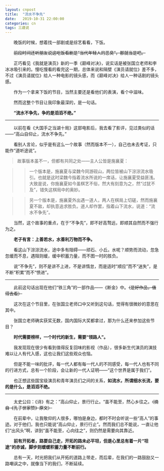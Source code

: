 ```yaml
---
layout: cnpost
title:  "流水不争先"
date:   2019-10-31 22:00:00
categories: cn
tags: 三歳说
---
```



&emsp;&emsp;晚饭的时候，想着找一部剧或是综艺看看，下饭。

&emsp;&emsp;~~前段时间还听朋友说这吃饭看剧是”当代年轻人的恶臭“，那就当是吧。~~

&emsp;&emsp;正巧看见《我就是演员》新的一季《巅峰对决》，说实话是被张国立老师和李冰冰吸引来的。慢吃慢看的看完这一期，总体来说和隔壁《演员请就位》差不多，不过《演员请就位》给人一种电影的镜头感，而《巅峰对决》给人一种话剧的镜头感。

&emsp;&emsp;作为一个拿来下饭的节目，当然主要还是看他们的表演，看个中滋味。

&emsp;&emsp;然而这整个节目让我印象最深的，是一句话。

&emsp;&emsp;**“流水不争先，争的是滔滔不绝。”**

------------



&emsp;&emsp;以前在看《大国手之当湖十局》这部电影后，我去看了影评，见过类似的话——“高山自仰止，流水不争先。”

&emsp;&emsp;看别人言论，似乎是有这么一个故事（然而版本不一），自己也未去考证，只能作“道听途说”。

>故事版本虽不一，但都有共同之处——主人公皆是施襄夏：

>>一个版本是，施襄夏与梁魏今同游砚山，两位皆被山下淙淙流水吸引。也就是这时梁魏今指着流水所说的一席话，让施襄夏受益匪浅。大致是说，你施襄夏如今虽棋艺不俗，然大有刻意为之，然“过犹不及”，错失这棋局中的奥妙。

>>另一个版本是，施襄夏外出遇一道人，两人在棋局上切磋，然而施襄夏不敌，却执意追求胜负。道人却作罢，指着山下流水，说道：“流水不争先”。

&emsp;&emsp;当然，这个故事的重点，在于“不争先”，即不好高骛远，即顺其自然而不强行为之。

&emsp;&emsp;**老子有言：上善若水，水善利万物而不争。**

&emsp;&emsp;看这山下淙淙流水，途中多有阻碍——顽石、小丘。水呢？顺势而流动，忽急忽缓而不息，遇阻则缓，缓中积蓄力量，而不图一时的胜负。

&emsp;&emsp;说“不争先”，则不是讲不上进，不是讲惰怠，而是适时“顺应”而不“迷失”，是不断“积累”而不“愤进”。

------------

&emsp;&emsp;此前这句话出现在他们“铁三角”的一部作品——《断金》中。~~（是好作品，值得去看）~~

&emsp;&emsp;这次在这个节目里，在张国立老师口中又听到这句话，觉得有很微妙的意思在其中。

&emsp;&emsp;张国立老师确实获奖无数，国内国际大奖都拿过，那为什么还来参加这些节目？

&emsp;&emsp;**时代需要榜样，一个时代的新生，需要“领路人”。**

&emsp;&emsp;我发现现在很少有看到值得反复回味的影视（作品），很多新生代演员的演技难以让人有代入感，这也让我们这些观众也恼。

&emsp;&emsp;但是不能一味的批评，每一代人都有每一代人的不同感受，每一代人也有不同的行进方式，总有一个阶段，会让新的一代人证明——“这个世界是属于我们”。

&emsp;&emsp;也正想这些国宝级演员和青年演员们之间的关系，**如流水，所谓细水长流，要的是什么，是滔滔不绝。**

------------

&emsp;&emsp;太史公曰：《诗》有之：”高山仰止，景行行止。“虽不能至，然心乡往之。~~（摘自《孔子世家赞》原文）~~

&emsp;&emsp;在前辈中，让我敬仰的人很多，哪怕是身边，都时不时会听说一些“高人”的事迹。对于他们，我也只能说“高山仰止，景行行止”。然而我们总不能说，一直让他们“出风头”啊，讲到“虽不能至，心向往之”，则仍然是需要向其靠近。

&emsp;&emsp;**前有开拓者，路要自己走，开拓的路未必平坦，但是心里总有着一片“坦途”的赤诚，脚步则缓缓积蓄力量不断前行。**

&emsp;&emsp;总有一天，时光把我们从开拓的道路上带走，而后辈，在我们的一路鼓励又一路嘲讽之中，就像当下的我们，不断延续。